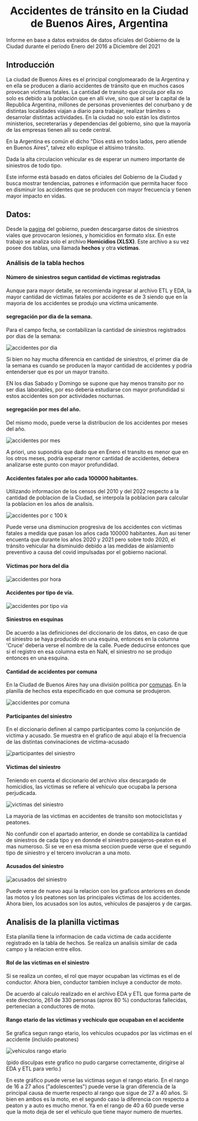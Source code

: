<center><p align="center"><h1>Accidentes de tránsito en la Ciudad de Buenos Aires, Argentina</h1></p>
</center>


Informe en base a datos extraidos de datos oficiales del Gobierno de la Ciudad durante el período Enero del 2016 a Diciembre del 2021

## Introducción
La ciudad de Buenos Aires es el principal conglomearado de la Argentina y en ella se producen a diario accidentes de tránsito que en muchos casos provocan víctimas fatales. La cantidad de transito que circula por ella no solo es debido a la población que en allí vive, sino que al ser la capital de la Republica Argentina, millones de personas provenientes del conurbano y de distintas localidades viajan a diario para trabajar, realizar trámites o desarrolar distintas actividades. En la ciudad no solo están los distintos ministerios, secreterarías y dependencias del gobierno, sino que la mayoría de las empresas tienen alli su cede central. 

En la Argentina es común el dicho "Dios está en todos lados, pero atiende en Buenos Aires", talvez ello explique el altisimo tránsito.

Dada la alta circulacion vehicular es de esperar un numero importante de siniestros de todo tipo. 

Este informe está basado en datos oficiales del Gobierno de la Ciudad y busca mostrar tendencias, patrones e información que permita hacer foco en disminuir los accidentes que se producen con mayor frecuencia y tienen mayor impacto en vidas.


## Datos:

Desde la [pagina](https://data.buenosaires.gob.ar/dataset/victimas-siniestros-viales) del gobierno, pueden descargarse datos de siniestros viales que provocaron lesiones, y homicidios en formato xlsx. En este trabajo se analiza solo el archivo **Homicidios (XLSX)**. Este archivo a su vez posee dos tablas, una llamada **hechos** y otra **victimas**. 

### Análisis de la tabla **hechos**

#### Número de siniestros segun cantidad de victimas registradas
Aunque para mayor detalle, se recomienda ingresar al archivo ETL y EDA, la mayor cantidad de víctimas fatales por accidente es de 3 siendo que en la mayoria de los accidentes se produjo una víctima unicamente.

#### segregación por dia de la semana.

Para el campo fecha, se contabilizan la cantidad de siniestros registrados por dias de la semana:

![accidentes por dia](Accidentes_dia.png)

Si bien no hay mucha diferencia en cantidad de siniestros, el primer dia de la semana es cuando se producen la mayor cantidad de accidentes y podria entenderser que es por un mayor transito. 

EN los dias Sabado y Domingo se supone que hay menos transito por no ser dias laborables, por eso deberia estudiarse con mayor profundidad si estos accidentes son por actividades nocturnas.


#### segregación por mes del año.

Del mismo modo, puede verse la distribucion de los accidentes por meses del año. 

![accidentes por mes](Accidentes_mes.png)

A priori, uno supondria que dado que en Enero el transito es menor que en los otros meses, podria esperar menor cantidad de accidentes, debera analizarse este punto con mayor profundidad. 

#### Accidentes fatales por año cada 100000 habitantes.

Utilizando informacion de los censos del 2010 y del 2022 respecto a la cantidad de poblacion de la Ciudad, se interpola la poblacion para calcular la poblacion en los años de analisis.

![accidentes por c 100 k](Accidentes_c100k.png)

Puede verse una disminucion progresiva de los accidentes con victimas fatales a medida que pasan los años cada 100000 habitantes. Aun asi tener encuenta que durante los años 2020 y 2021 pero sobre todo 2020, el tránsito vehicular ha disminuido debido a las medidas de aislamiento  preventivo a causa del covid impulsadas por el gobierno nacional.


#### Víctimas por hora del dia


![accidentes por hora](Accidentes_hora.png)



#### Accidentes por tipo de vía.



![accidentes por tipo via](Accidentes_via.png)




#### Siniestros en esquinas

De acuerdo a las definiciones del diccionario de los datos, en caso de que el siniestro se haya producido en una esquina, entonces en la columna 'Cruce' deberia verse el nombre de la calle. Puede deducirse entonces que si el registro en esa columna esta en NaN, el siniestro no se produjo entonces en una esquina. 



#### Cantidad de accidentes por comuna


En la Ciudad de Buenos Aires hay una división política por [comunas](https://buenosaires.gob.ar/comunas). En la planilla de hechos esta especificado en que comuna se produjeron.


![accidentes por comuna](Accidentes_comuna.png)

#### Participantes del siniestro

En el diccionario definen al campo participantes como la conjunción de victima y acusado. Se muestra en el grafico de aqui abajo el la frecuencia de las distintas convinaciones de victima-acusado


![participantes del siniestro](Accidentes_participantes.png)

#### Victimas del siniestro

Teniendo en cuenta el diccionario del archivo xlsx descargado de homicidios, las victimas se refiere al vehiculo que ocupaba la persona perjudicada.

![victimas del siniestro](Accidentes_victimas_siniestro.png)


La mayoria de las victimas en accidentes de transito son motociclistas y peatones.

No confundir con el apartado anterior, en donde se contabiliza la cantidad de siniestros de cada tipo y en donnde el siniestro pasajeros-peaton es el mas numeroso. Si se ve en esa misma seccion puede verse que el segundo tipo de siniestro y el tercero involucran a una moto.


#### Acusados del siniestro

![acusados del siniestro](Accidentes_acusado.png)

Puede verse de nuevo aqui la relacion con los graficos anteriores en donde las motos y los peatones son las principales víctimas de los accidentes. Ahora bien, los acusados son los autos, vehiculos de pasajeros y de cargas.

## Analisis de la planilla **victimas**

Esta planilla tiene la informacion de cada victima de cada accidente registrado en la tabla de hechos. Se realiza un analisis similar de cada campo y la relacion entre ellos.

#### Rol de las victimas en el siniestro

Si se realiza un conteo, el rol que mayor ocupaban las victimas es el de conductor. Ahora bien, conductor tambien incluye a conductor de moto. 

De acuerdo al calculo realizado en el archivo EDA y ETL que forma parte de este directorio, 261 de 330 personas (aprox 80 %) conductoras fallecidas, pertenecian a conductores de moto.

#### Rango etario de las víctimas y vechiculo que ocupaban en el accidente

Se grafica segun rango etario, los vehiculos ocupados por las victimas en el accidente (incluido peatones)


![vehiculos rango etario](Accidentes_rangoetario_vehiculo.png)


(pido disculpas este grafico no pudo cargarse correctamente, dirigirse al EDA y ETL para verlo.)

En este gráfico puede verse las victimas segun el rango etario. En el rango de 16 a 27 años ("adolescentes") puede verse la gran diferencia de la principal causa de muerte respecto al rango que sigue de 27 a 40 años. Si bien en ambos es la moto, en el segundo caso la diferencia con respecto a peaton y a auto es mucho menor. Ya en el rango de 40 a 60 puede verse que la moto deja de ser el vehiculo que tiene mayor numero de muertes.